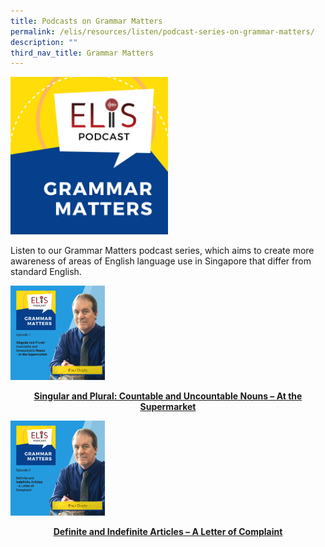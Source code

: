 ```yaml
---
title: Podcasts on Grammar Matters
permalink: /elis/resources/listen/podcast-series-on-grammar-matters/
description: ""
third_nav_title: Grammar Matters
---
```

<img src="/images/final-elis-series-podcast-artwork-2021-1.png" 
     style="width:50%">
		 
Listen to our Grammar Matters podcast series, which aims to create more awareness of areas of English language use in Singapore that differ from standard English.


<p><a href="https://staging.d1wti0p44mqune.amplifyapp.com/elis/resources/listen/singular-and-plural-countable-and-uncountable-nouns-at-the-supermarket/">
<img src="/images/gm-episode-1.png" style="width:30%">
<center><b>Singular and Plural: Countable and Uncountable Nouns – At the Supermarket</b></center>
</a></p>

<p><a href="https://staging.d1wti0p44mqune.amplifyapp.com/elis/resources/listen/definite-and-indefinite-articles-a-letter-of-complaint/">
<img src="/images/27.png" style="width:30%">
<center><b>Definite and Indefinite Articles – A Letter of Complaint</b></center>
</a></p>







